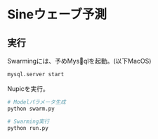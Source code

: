# Sineウェーブ予測

## 実行

Swarmingには、予めMysqlを起動。(以下MacOS)
```sh
mysql.server start
```

Nupicを実行。
```sh
# Modelパラメータ生成
python swarm.py

# Swarming実行
python run.py
```
